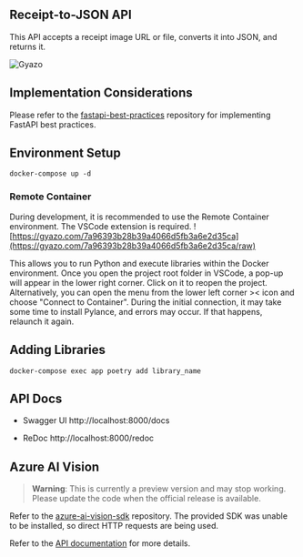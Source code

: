 ## Receipt-to-JSON API

This API accepts a receipt image URL or file, converts it into JSON, and returns it.

![Gyazo](https://gyazo.com/a3638fed38130d424b052605d3138cf5/raw)

## Implementation Considerations

Please refer to the [fastapi-best-practices](https://github.com/zhanymkanov/fastapi-best-practices) repository for implementing FastAPI best practices.

## Environment Setup
```
docker-compose up -d
```

### Remote Container
During development, it is recommended to use the Remote Container environment.
The VSCode extension is required.
![https://gyazo.com/7a96393b28b39a4066d5fb3a6e2d35ca](https://gyazo.com/7a96393b28b39a4066d5fb3a6e2d35ca/raw)

This allows you to run Python and execute libraries within the Docker environment.
Once you open the project root folder in VSCode, a pop-up will appear in the lower right corner. Click on it to reopen the project.
Alternatively, you can open the menu from the lower left corner >< icon and choose "Connect to Container".
During the initial connection, it may take some time to install Pylance, and errors may occur. If that happens, relaunch it again.

## Adding Libraries

```
docker-compose exec app poetry add library_name
```

## API Docs

- Swagger UI
http://localhost:8000/docs

- ReDoc
http://localhost:8000/redoc
## Azure AI Vision

> **Warning**: This is currently a preview version and may stop working.
Please update the code when the official release is available.

Refer to the [azure-ai-vision-sdk](https://github.com/Azure-Samples/azure-ai-vision-sdk) repository.
The provided SDK was unable to be installed, so direct HTTP requests are being used.

Refer to the [API documentation](https://centraluseuap.dev.cognitive.microsoft.com/docs/services/unified-vision-apis-public-preview-2023-02-01-preview/operations/61d65934cd35050c20f73ab6) for more details.

